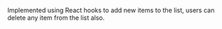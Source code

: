 Implemented using React hooks to add new items to the list, users can delete any item from the list also. 
